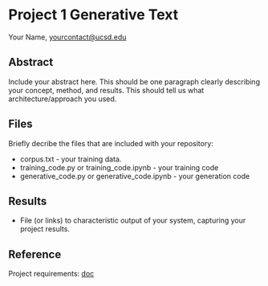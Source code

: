 # Project 1 Generative Text

Your Name, yourcontact@ucsd.edu

## Abstract

Include your abstract here. This should be one paragraph clearly describing your concept, method, and results. This should tell us what architecture/approach you used.

## Files

Briefly decribe the files that are included with your repository:
- corpus.txt - your training data.
- training_code.py or training_code.ipynb - your training code
- generative_code.py or generative_code.ipynb - your generation code

## Results

- File (or links) to characteristic output of your system, capturing your project results. 

## Reference

Project requirements: [doc](https://docs.google.com/document/d/13ueceIyuUc4ATD7B-SFZK641MycFZ57eZ9n1lQ3Y1CM/edit?usp=sharing)
